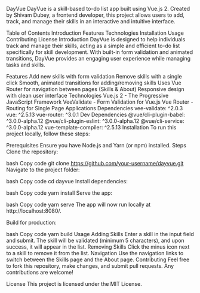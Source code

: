 DayVue
DayVue is a skill-based to-do list app built using Vue.js 2. Created by Shivam Dubey, a frontend developer, this project allows users to add, track, and manage their skills in an interactive and intuitive interface.

Table of Contents
Introduction
Features
Technologies
Installation
Usage
Contributing
License
Introduction
DayVue is designed to help individuals track and manage their skills, acting as a simple and efficient to-do list specifically for skill development. With built-in form validation and animated transitions, DayVue provides an engaging user experience while managing tasks and skills.

Features
Add new skills with form validation
Remove skills with a single click
Smooth, animated transitions for adding/removing skills
Uses Vue Router for navigation between pages (Skills & About)
Responsive design with clean user interface
Technologies
Vue.js 2 - The Progressive JavaScript Framework
VeeValidate - Form Validation for Vue.js
Vue Router - Routing for Single Page Applications
Dependencies
vee-validate: ^2.0.3
vue: ^2.5.13
vue-router: ^3.0.1
Dev Dependencies
@vue/cli-plugin-babel: ^3.0.0-alpha.12
@vue/cli-plugin-eslint: ^3.0.0-alpha.12
@vue/cli-service: ^3.0.0-alpha.12
vue-template-compiler: ^2.5.13
Installation
To run this project locally, follow these steps:

Prerequisites
Ensure you have Node.js and Yarn (or npm) installed.
Steps
Clone the repository:

bash
Copy code
git clone https://github.com/your-username/dayvue.git
Navigate to the project folder:

bash
Copy code
cd dayvue
Install dependencies:

bash
Copy code
yarn install
Serve the app:

bash
Copy code
yarn serve
The app will now run locally at http://localhost:8080/.

Build for production:

bash
Copy code
yarn build
Usage
Adding Skills
Enter a skill in the input field and submit.
The skill will be validated (minimum 5 characters), and upon success, it will appear in the list.
Removing Skills
Click the minus icon next to a skill to remove it from the list.
Navigation
Use the navigation links to switch between the Skills page and the About page.
Contributing
Feel free to fork this repository, make changes, and submit pull requests. Any contributions are welcome!

License
This project is licensed under the MIT License.
